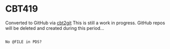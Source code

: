 # CBT419
Converted to GitHub via [cbt2git](https://github.com/wizardofzos/cbt2git)
This is still a work in progress. GitHub repos will be deleted and created during this period...
~~~~~~~~~~~~~~~~

No @FILE in PDS?
~~~~~~~~~~~~~~~~


